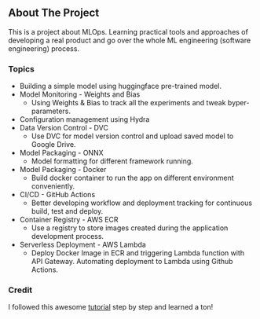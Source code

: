 <!-- ABOUT THE PROJECT -->
## About The Project
This is a project about MLOps.
Learning practical tools and approaches of developing a real product and go over the whole ML engineering (software engineering) process.

### Topics
- Building a simple model using huggingface pre-trained model.
- Model Monitoring - Weights and Bias
  - Using Weights & Bias to track all the experiments and tweak byper-parameters.
- Configuration management using Hydra
- Data Version Control - DVC 
  - Use DVC for model version control and upload saved model to Google Drive.
- Model Packaging - ONNX
  - Model formatting for different framework running.
- Model Packaging - Docker
  - Build docker container to run the app on different environment conveniently.
- CI/CD - GitHub Actions
  - Better developing workflow and deployment tracking for continuous build, test and deploy. 
- Container Registry - AWS ECR
  - Use a registry to store images created during the application development process.
- Serverless Deployment - AWS Lambda
  - Deploy Docker Image in ECR and triggering Lambda function with API Gateway. Automating deployment to Lambda using Github Actions.

### Credit
I followed this awesome [tutorial](https://www.ravirajag.dev/blog) step by step and learned a ton! 
